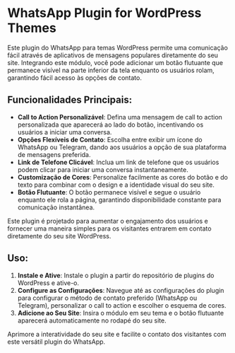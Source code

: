 # WhatsApp Plugin for WordPress Themes

Este plugin do WhatsApp para temas WordPress permite uma comunicação fácil através de aplicativos de mensagens populares diretamente do seu site. Integrando este módulo, você pode adicionar um botão flutuante que permanece visível na parte inferior da tela enquanto os usuários rolam, garantindo fácil acesso às opções de contato.

## Funcionalidades Principais:

- **Call to Action Personalizável**: Defina uma mensagem de call to action personalizada que aparecerá ao lado do botão, incentivando os usuários a iniciar uma conversa.
- **Opções Flexíveis de Contato**: Escolha entre exibir um ícone do WhatsApp ou Telegram, dando aos usuários a opção de sua plataforma de mensagens preferida.
- **Link de Telefone Clicável**: Inclua um link de telefone que os usuários podem clicar para iniciar uma conversa instantaneamente.
- **Customização de Cores**: Personalize facilmente as cores do botão e do texto para combinar com o design e a identidade visual do seu site.
- **Botão Flutuante**: O botão permanece visível e segue o usuário enquanto ele rola a página, garantindo disponibilidade constante para comunicação instantânea.

Este plugin é projetado para aumentar o engajamento dos usuários e fornecer uma maneira simples para os visitantes entrarem em contato diretamente do seu site WordPress.

## Uso:

1. **Instale e Ative**: Instale o plugin a partir do repositório de plugins do WordPress e ative-o.
2. **Configure as Configurações**: Navegue até as configurações do plugin para configurar o método de contato preferido (WhatsApp ou Telegram), personalizar o call to action e escolher o esquema de cores.
3. **Adicione ao Seu Site**: Insira o módulo em seu tema e o botão flutuante aparecerá automaticamente no rodapé do seu site.

Aprimore a interatividade do seu site e facilite o contato dos visitantes com este versátil plugin do WhatsApp.
